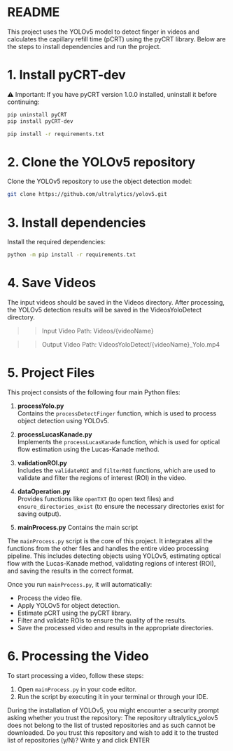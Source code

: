 # README

This project uses the YOLOv5 model to detect finger in videos and calculates the capillary refill time (pCRT) 
using the pyCRT library. Below are the steps to install dependencies and run the project.



# 1. Install pyCRT-dev
⚠️ Important:
If you have pyCRT version 1.0.0 installed, uninstall it before continuing:

```bash
pip uninstall pyCRT
pip install pyCRT-dev
```

```bash
pip install -r requirements.txt
```

# 2. Clone the YOLOv5 repository
Clone the YOLOv5 repository to use the object detection model:


```bash
git clone https://github.com/ultralytics/yolov5.git
```



# 3. Install dependencies
Install the required dependencies:

```bash
python -m pip install -r requirements.txt
```

# 4. Save Videos
The input videos should be saved in the Videos directory. After processing, the YOLOv5 detection results will be saved in the VideosYoloDetect directory.

>> Input Video Path: Videos/{videoName}

>> Output Video Path: VideosYoloDetect/{videoName}_Yolo.mp4



# 5. Project Files

This project consists of the following four main Python files:

1. **processYolo.py**  
   Contains the `processDetectFinger` function, which is used to process object detection using YOLOv5.

2. **processLucasKanade.py**  
   Implements the `processLucasKanade` function, which is used for optical flow estimation using the Lucas-Kanade method.

3. **validationROI.py**  
   Includes the `validateROI` and `filterROI` functions, which are used to validate and filter the regions of interest (ROI) in the video.

4. **dataOperation.py**  
   Provides functions like `openTXT` (to open text files) and `ensure_directories_exist` (to ensure the necessary directories exist for saving output).
   
5. **mainProcess.py**
   Contains the main script 

The `mainProcess.py` script is the core of this project. It integrates all the functions from the other files and handles the entire video processing pipeline. 
This includes detecting objects using YOLOv5, estimating optical flow with the Lucas-Kanade method, validating regions of interest (ROI), and saving the results in the correct format.

Once you run `mainProcess.py`, it will automatically:

- Process the video file.
- Apply YOLOv5 for object detection.
- Estimate pCRT using the pyCRT library.
- Filter and validate ROIs to ensure the quality of the results.
- Save the processed video and results in the appropriate directories.

# 6. Processing the Video

To start processing a video, follow these steps:

1. Open `mainProcess.py` in your code editor.
2. Run the script by executing it in your terminal or through your IDE.

During the installation of YOLOv5, you might encounter a security prompt asking whether you trust the repository:
The repository ultralytics_yolov5 does not belong to the list of trusted repositories and as such cannot be downloaded. Do you trust this repository and wish to add it to the trusted list of repositories (y/N)?
Write y and click ENTER




